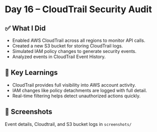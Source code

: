 # Day 16 – CloudTrail Security Audit

## ✅ **What I Did**
- Enabled AWS CloudTrail across all regions to monitor API calls.
- Created a new S3 bucket for storing CloudTrail logs.
- Simulated IAM policy changes to generate security events.
- Analyzed events in CloudTrail Event History.

## 🧠 **Key Learnings**
- CloudTrail provides full visibility into AWS account activity.
- IAM changes like policy detachments are logged with full detail.
- Real-time filtering helps detect unauthorized actions quickly.

## 📸 **Screenshots**
Event details, Cloudtrail, and S3 bucket logs in `screenshots/`

